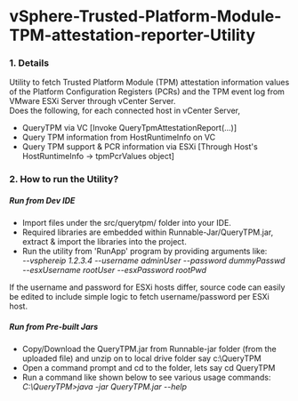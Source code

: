 # vSphere-Trusted-Platform-Module-TPM-attestation-reporter-Utility
### 1. Details
Utility to fetch Trusted Platform Module (TPM) attestation information values of the Platform Configuration Registers (PCRs) and the TPM event log from
VMware ESXi Server through vCenter Server.  
Does the following, for each connected host in vCenter Server,
 *  QueryTPM via VC [Invoke QueryTpmAttestationReport(...)]
 * Query TPM information from HostRuntimeInfo on VC
 * Query TPM support & PCR information via ESXi [Through Host's HostRuntimeInfo -> tpmPcrValues object]

### 2. How to run the Utility?
##### Run from Dev IDE

 * Import files under the src/querytpm/ folder into your IDE.
 * Required libraries are embedded within Runnable-Jar/QueryTPM.jar, extract & import the libraries into the project.
 *  Run the utility from 'RunApp' program by providing arguments like:  
 _--vsphereip 1.2.3.4 --username adminUser --password dummyPasswd --esxUsername rootUser --esxPassword rootPwd_

If the username and password for ESXi hosts differ, source code can easily be edited to include simple logic to fetch username/password per ESXi host.

##### Run from Pre-built Jars
 * Copy/Download the QueryTPM.jar from Runnable-jar folder (from the uploaded file) and unzip on to local drive folder say c:\QueryTPM
 * Open a command prompt and cd to the folder, lets say cd QueryTPM
 * Run a command like shown below to see various usage commands:  
 _C:\QueryTPM>java -jar QueryTPM.jar --help_
